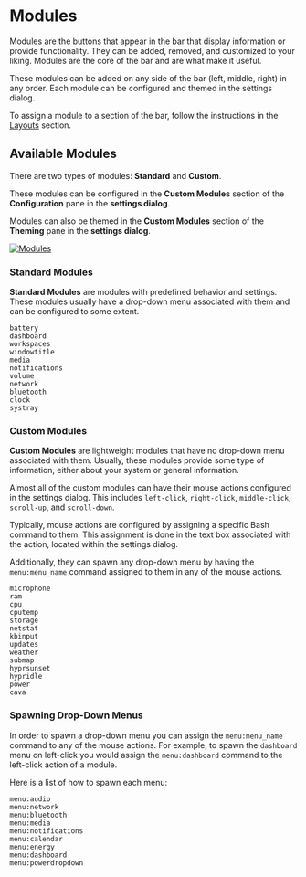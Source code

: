 # Modules

Modules are the buttons that appear in the bar that display information or provide functionality. They can be added, removed, and customized to your liking. Modules are the core of the bar and are what make it useful.

These modules can be added on any side of the bar (left, middle, right) in any order. Each module can be configured and themed in the settings dialog.

To assign a module to a section of the bar, follow the instructions in the [Layouts](./panel.md#layouts) section.

## Available Modules

There are two types of modules: **Standard** and **Custom**.

These modules can be configured in the **Custom Modules** section of the **Configuration** pane in the **settings dialog**.

Modules can also be themed in the **Custom Modules** section of the **Theming** pane in the **settings dialog**.

[![Modules](/configuration/modules.png)](/configuration/modules.png)

### Standard Modules

**Standard Modules** are modules with predefined behavior and settings. These modules usually have a drop-down menu associated with them and can be configured to some extent.

```Text
battery
dashboard
workspaces
windowtitle
media
notifications
volume
network
bluetooth
clock
systray
```

### Custom Modules

**Custom Modules** are lightweight modules that have no drop-down menu associated with them. Usually, these modules provide some type of information, either about your system or general information.

Almost all of the custom modules can have their mouse actions configured in the settings dialog. This includes `left-click`, `right-click`, `middle-click`, `scroll-up`, and `scroll-down`.

Typically, mouse actions are configured by assigning a specific Bash command to them. This assignment is done in the text box associated with the action, located within the settings dialog.

Additionally, they can spawn any drop-down menu by having the `menu:menu_name` command assigned to them in any of the mouse actions.

```Text
microphone
ram
cpu
cputemp
storage
netstat
kbinput
updates
weather
submap
hyprsunset
hypridle
power
cava
```

### Spawning Drop-Down Menus

In order to spawn a drop-down menu you can assign the `menu:menu_name` command to any of the mouse actions. For example, to spawn the `dashboard` menu on left-click you would assign the `menu:dashboard` command to the left-click action of a module.

Here is a list of how to spawn each menu:

```Text
menu:audio
menu:network
menu:bluetooth
menu:media
menu:notifications
menu:calendar
menu:energy
menu:dashboard
menu:powerdropdown
```
